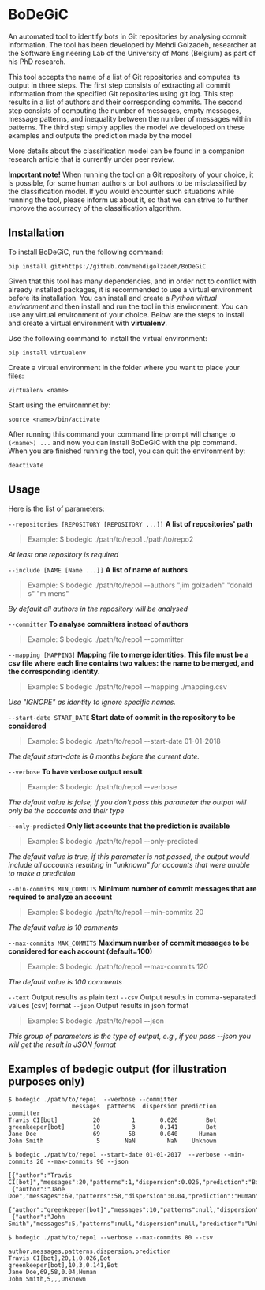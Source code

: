 # BoDeGiC
An automated tool to identify bots in Git repositories by analysing commit information.
The tool has been developed by Mehdi Golzadeh, researcher at the Software Engineering Lab of the University of Mons (Belgium) as part of his PhD research.

This tool accepts the name of a list of Git repositories and computes its output in three steps.
The first step consists of extracting all commit information from the specified Git repositories using git log. This step results in a list of authors and their corresponding commits.
The second step consists of computing the number of messages, empty messages, message patterns, and inequality between the number of messages within patterns.
The third step simply applies the model we developed on these examples and outputs the prediction made by the model


More details about the classification model can be found in a companion research article that is currently under peer review.

**Important note!** When running the tool on a Git repository of your choice, it is possible, for some human authors or bot authors to be misclassified by the classification model. If you would encounter such situations while running the tool, please inform us about it, so that we can strive to further improve the accurracy of the classification algorithm.


## Installation
To install BoDeGiC, run the following command:
```
pip install git+https://github.com/mehdigolzadeh/BoDeGiC
```
Given that this tool has many dependencies, and in order not to conflict with already installed packages, it is recommended to use a virtual environment before its installation. You can install and create a _Python virtual environment_ and then install and run the tool in this environment. You can use any virtual environment of your choice. Below are the steps to install and create a virtual environment with **virtualenv**.

Use the following command to install the virtual environment:
```
pip install virtualenv
```
Create a virtual environment in the folder where you want to place your files:
```
virtualenv <name>
```
Start using the environmnet by:
```
source <name>/bin/activate
```
After running this command your command line prompt will change to `(<name>) ...` and now you can install BoDeGiC with the pip command.
When you are finished running the tool, you can quit the environment by:
```
deactivate
```


## Usage 

Here is the list of parameters:

`--repositories [REPOSITORY [REPOSITORY ...]]` 	**A list of repositories' path**
> Example: $ bodegic ./path/to/repo1 ./path/to/repo2

_At least one repository is required_

`--include [NAME [Name ...]]` 	**A list of name of authors**
> Example: $ bodegic ./path/to/repo1 --authors "jim golzadeh" "donald s" "m mens"

_By default all authors in the repository will be analysed_

`--committer` 	**To analyse committers instead of authors**
> Example: $ bodegic ./path/to/repo1 --committer
  
`--mapping [MAPPING]` 	**Mapping file to merge identities. This file must be a csv file where each line contains two values: the name to be merged, and the corresponding identity.**
> Example: $ bodegic ./path/to/repo1 --mapping ./mapping.csv

_Use "IGNORE" as identity to ignore specific names._

`--start-date START_DATE` 		**Start date of commit in the repository to be considered**
> Example: $ bodegic ./path/to/repo1 --start-date 01-01-2018
  
_The default start-date is 6 months before the current date._

`--verbose` **To have verbose output result**
> Example: $ bodegic ./path/to/repo1 --verbose
 
_The default value is false, if you don't pass this parameter the output will only be the accounts and their type_

`--only-predicted` **Only list accounts that the prediction is available**
> Example: $ bodegic ./path/to/repo1 --only-predicted
 
_The default value is true, if this parameter is not passed, the output would include all accounts resulting in "unknown" for accounts that were unable to make a prediction_
  
`--min-commits MIN_COMMITS` 		**Minimum number of commit messages that are required to analyze an account**
> Example: $ bodegic ./path/to/repo1 --min-commits 20
 
_The default value is 10 comments_

`--max-commits MAX_COMMITS` 		**Maximum number of commit messages to be considered for each account (default=100)**
> Example: $ bodegic ./path/to/repo1 --max-commits 120

_The default value is 100 comments_

`--text`                	Output results as plain text
`--csv`                		Output results in comma-separated values (csv) format
`--json`                	Output results in json format
> Example: $ bodegic ./path/to/repo1 --json

_This group of parameters is the type of output, e.g., if you pass --json you will get the result in JSON format_



## Examples of bedegic output (for illustration purposes only)
```
$ bodegic ./path/to/repo1  --verbose --committer
                  messages  patterns  dispersion prediction
committer
Travis CI[bot]          20         1       0.026        Bot
greenkeeper[bot]        10         3       0.141        Bot
Jane Doe                69        58       0.040      Human
John Smith               5       NaN         NaN    Unknown
```

```
$ bodegic ./path/to/repo1 --start-date 01-01-2017  --verbose --min-commits 20 --max-commits 90 --json

[{"author":"Travis CI[bot]","messages":20,"patterns":1,"dispersion":0.026,"prediction":"Bot"},
 {"author":"Jane Doe","messages":69,"patterns":58,"dispersion":0.04,"prediction":"Human"},
 {"author":"greenkeeper[bot]","messages":10,"patterns":null,"dispersion":null,"prediction":"Unknown"},
 {"author":"John Smith","messages":5,"patterns":null,"dispersion":null,"prediction":"Unknown"}]
```

```
$ bodegic ./path/to/repo1 --verbose --max-commits 80 --csv

author,messages,patterns,dispersion,prediction
Travis CI[bot],20,1,0.026,Bot
greenkeeper[bot],10,3,0.141,Bot
Jane Doe,69,58,0.04,Human
John Smith,5,,,Unknown
```
